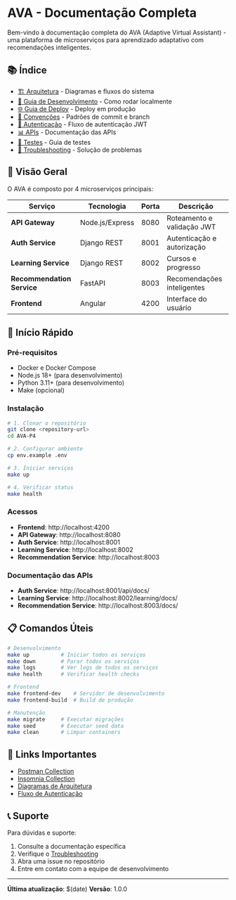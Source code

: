 # AVA - Documentação Completa

Bem-vindo à documentação completa do AVA (Adaptive Virtual Assistant) - uma plataforma de microserviços para aprendizado adaptativo com recomendações inteligentes.

## 📚 Índice

- [🏗️ Arquitetura](architecture.md) - Diagramas e fluxos do sistema
- [🚀 Guia de Desenvolvimento](development.md) - Como rodar localmente
- [🌐 Guia de Deploy](deployment.md) - Deploy em produção
- [📝 Convenções](conventions.md) - Padrões de commit e branch
- [🔐 Autenticação](authentication.md) - Fluxo de autenticação JWT
- [📊 APIs](apis.md) - Documentação das APIs
- [🧪 Testes](testing.md) - Guia de testes
- [🔧 Troubleshooting](troubleshooting.md) - Solução de problemas

## 🎯 Visão Geral

O AVA é composto por 4 microserviços principais:

| Serviço | Tecnologia | Porta | Descrição |
|---------|------------|-------|-----------|
| **API Gateway** | Node.js/Express | 8080 | Roteamento e validação JWT |
| **Auth Service** | Django REST | 8001 | Autenticação e autorização |
| **Learning Service** | Django REST | 8002 | Cursos e progresso |
| **Recommendation Service** | FastAPI | 8003 | Recomendações inteligentes |
| **Frontend** | Angular | 4200 | Interface do usuário |

## 🚀 Início Rápido

### Pré-requisitos

- Docker e Docker Compose
- Node.js 18+ (para desenvolvimento)
- Python 3.11+ (para desenvolvimento)
- Make (opcional)

### Instalação

```bash
# 1. Clonar o repositório
git clone <repository-url>
cd AVA-P4

# 2. Configurar ambiente
cp env.example .env

# 3. Iniciar serviços
make up

# 4. Verificar status
make health
```

### Acessos

- **Frontend**: http://localhost:4200
- **API Gateway**: http://localhost:8080
- **Auth Service**: http://localhost:8001
- **Learning Service**: http://localhost:8002
- **Recommendation Service**: http://localhost:8003

### Documentação das APIs

- **Auth Service**: http://localhost:8001/api/docs/
- **Learning Service**: http://localhost:8002/learning/docs/
- **Recommendation Service**: http://localhost:8003/docs/

## 📋 Comandos Úteis

```bash
# Desenvolvimento
make up          # Iniciar todos os serviços
make down        # Parar todos os serviços
make logs        # Ver logs de todos os serviços
make health      # Verificar health checks

# Frontend
make frontend-dev    # Servidor de desenvolvimento
make frontend-build  # Build de produção

# Manutenção
make migrate     # Executar migrações
make seed        # Executar seed data
make clean       # Limpar containers
```

## 🔗 Links Importantes

- [Postman Collection](collections/AVA-API.postman_collection.json)
- [Insomnia Collection](collections/AVA-API.json)
- [Diagramas de Arquitetura](architecture.md#diagramas)
- [Fluxo de Autenticação](authentication.md#fluxo)

## 📞 Suporte

Para dúvidas e suporte:

1. Consulte a documentação específica
2. Verifique o [Troubleshooting](troubleshooting.md)
3. Abra uma issue no repositório
4. Entre em contato com a equipe de desenvolvimento

---

**Última atualização**: $(date)
**Versão**: 1.0.0
